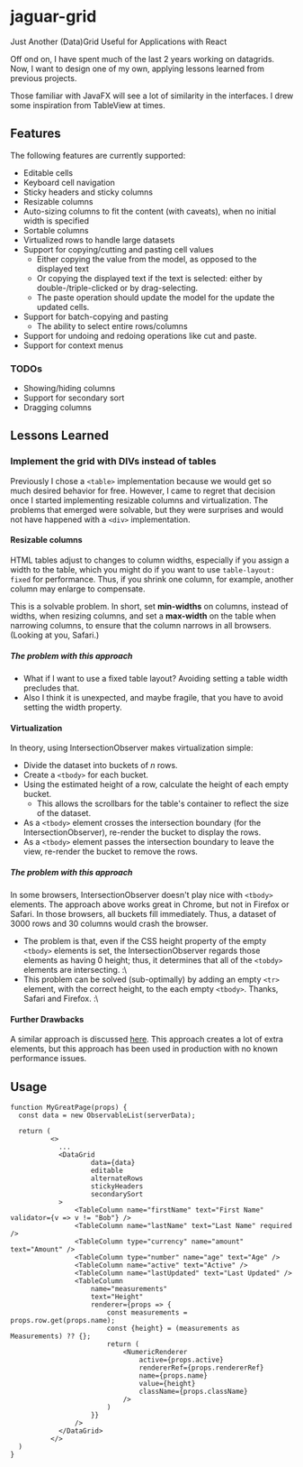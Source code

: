 # jaguar-grid
Just Another (Data)Grid Useful for Applications with React

Off ond on, I have spent much of the last 2 years working on datagrids. Now, I want to design one of my own, applying lessons learned from previous projects.

Those familiar with JavaFX will see a lot of similarity in the interfaces.  I drew some inspiration from TableView at times.

## Features
The following features are currently supported:

* Editable cells
* Keyboard cell navigation
* Sticky headers and sticky columns
* Resizable columns
* Auto-sizing columns to fit the content (with caveats), when no initial width is specified
* Sortable columns
* Virtualized rows to handle large datasets
* Support for copying/cutting and pasting cell values
    * Either copying the value from the model, as opposed to the displayed text
    * Or copying the displayed text if the text is selected:  either by double-/triple-clicked or by drag-selecting.
    * The paste operation should update the model for the update the updated cells.
* Support for batch-copying and pasting
    * The ability to select entire rows/columns
* Support for undoing and redoing operations like cut and paste.
* Support for context menus


### TODOs
* Showing/hiding columns
* Support for secondary sort
* Dragging columns



## Lessons Learned
### Implement the grid with DIVs instead of tables
Previously I chose a `<table>` implementation because we would get so much desired behavior for free. However, I came to regret that decision once I started implementing resizable columns and virtualization.  The problems that emerged were solvable, but they were surprises and would not have happened with a `<div>` implementation.

#### Resizable columns
HTML tables adjust to changes to column widths, especially if you assign a width to the table, which you might do if you want to use `table-layout: fixed` for performance.  Thus, if you shrink one column, for example, another column may enlarge to compensate.

This is a solvable problem.  In short, set **min-widths** on columns, instead of widths, when resizing columns, and set a **max-width** on the table when narrowing columns, to ensure that the column narrows in all browsers. (Looking at you, Safari.)

##### The problem with this approach
* What if I want to use a fixed table layout?  Avoiding setting a table width precludes that.
* Also I think it is unexpected, and maybe fragile, that you have to avoid setting the width property.


#### Virtualization
In theory, using IntersectionObserver makes virtualization simple:
* Divide the dataset into buckets of _n_ rows.
* Create a `<tbody>` for each bucket.
* Using the estimated height of a row, calculate the height of each empty bucket.
    * This allows the scrollbars for the table's container to reflect the size of the dataset.
* As a `<tbody>` element crosses the intersection boundary (for the IntersectionObserver), re-render the bucket to display the rows.
* As a `<tbody>` element passes the intersection boundary to leave the view, re-render the bucket to remove the rows.

##### The problem with this approach
In some browsers, IntersectionObserver doesn't play nice with `<tbody>` elements. The approach above works great in Chrome, but not in Firefox or Safari. In those browsers, all buckets fill immediately. Thus, a dataset of 3000 rows and 30 columns would crash the browser.
* The problem is that, even if the CSS height property of the empty `<tbody>` elements is set, the IntersectionObserver regards those elements as having 0 height; thus, it determines that all of the `<tobdy>` elements are intersecting. :\
* This problem can be solved (sub-optimally) by adding an empty `<tr>` element, with the correct height, to the each empty `<tbody>`.  Thanks, Safari and Firefox. :\


#### Further Drawbacks
A similar approach is discussed [here](https://gusruss89.medium.com/super-simple-list-virtualization-in-react-with-intersectionobserver-ca340fe98a34).
This approach creates a lot of extra elements, but this approach has been used in production with no known performance issues.



## Usage

```tsx
function MyGreatPage(props) {
  const data = new ObservableList(serverData);

  return (
          <>
            ...
            <DataGrid
                    data={data}
                    editable
                    alternateRows
                    stickyHeaders
                    secondarySort
            >
                <TableColumn name="firstName" text="First Name" validator={v => v != "Bob"} />
                <TableColumn name="lastName" text="Last Name" required />
                <TableColumn type="currency" name="amount" text="Amount" />
                <TableColumn type="number" name="age" text="Age" />
                <TableColumn name="active" text="Active" />
                <TableColumn name="lastUpdated" text="Last Updated" />
                <TableColumn
                    name="measurements"
                    text="Height"
                    renderer={props => {
                        const measurements = props.row.get(props.name);
                        const {height} = (measurements as Measurements) ?? {};
                        return (
                            <NumericRenderer
                                active={props.active}
                                rendererRef={props.rendererRef}
                                name={props.name}
                                value={height}
                                className={props.className}
                            />
                        )
                    }}
                />
            </DataGrid>
          </>
  )
}
```
